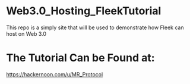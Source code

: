 # Web3.0_Hosting_FleekTutorial
This repo is a simply site that will be used to demonstrate how Fleek can host on Web 3.0

# The Tutorial Can be Found at:
https://hackernoon.com/u/MR_Protocol